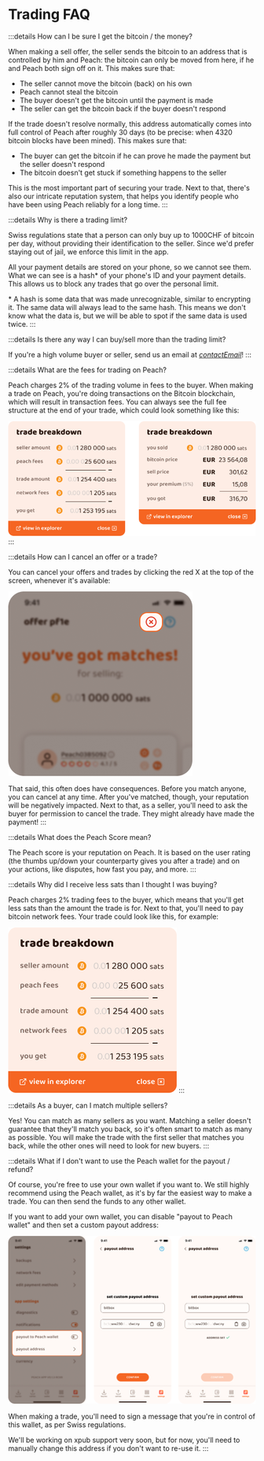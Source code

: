 # Trading FAQ

:::details How can I be sure I get the bitcoin / the money?

When making a sell offer, the seller sends the bitcoin to an address that is controlled by him and Peach: the bitcoin can only be moved from here, if he and Peach both sign off on it. This makes sure that:

- The seller cannot move the bitcoin (back) on his own
- Peach cannot steal the bitcoin
- The buyer doesn't get the bitcoin until the payment is made
- The seller can get the bitcoin back if the buyer doesn't respond

If the trade doesn't resolve normally, this address automatically comes into full control of Peach after roughly 30 days (to be precise: when 4320 bitcoin blocks have been mined). This makes sure that:

- The buyer can get the bitcoin if he can prove he made the payment but the seller doesn't respond
- The bitcoin doesn't get stuck if something happens to the seller

This is the most important part of securing your trade. Next to that, there's also our intricate reputation system, that helps you identify people who have been using Peach reliably for a long time.
:::

:::details Why is there a trading limit?

Swiss regulations state that a person can only buy up to 1000CHF of bitcoin per day, without providing their identification to the seller. Since we'd prefer staying out of jail, we enforce this limit in the app.

All your payment details are stored on your phone, so we cannot see them. What we can see is a hash\* of your phone's ID and your payment details. This allows us to block any trades that go over the personal limit.

\* A hash is some data that was made unrecognizable, similar to encrypting it. The same data will always lead to the same hash. This means we don't know what the data is, but we will be able to spot if the same data is used twice.
:::

:::details Is there any way I can buy/sell more than the trading limit?

If you're a high volume buyer or seller, send us an email at [$contactEmail$](mailto:$contactEmail$)!
:::

:::details What are the fees for trading on Peach?

Peach charges 2% of the trading volume in fees to the buyer. When making a trade on Peach, you're doing transactions on the Bitcoin blockchain, which will result in transaction fees. You can always see the full fee structure at the end of your trade, which could look something like this:

![Trade Breakdowns](/img/faq/trading/TradeBreakdowns.png)
:::

:::details How can I cancel an offer or a trade?

You can cancel your offers and trades by clicking the red X at the top of the screen, whenever it's available:

![Cancel Trade](/img/faq/trading/cancel.png)

That said, this often does have consequences. Before you match anyone, you can cancel at any time. After you've matched, though, your reputation will be negatively impacted. Next to that, as a seller, you'll need to ask the buyer for permission to cancel the trade. They might already have made the payment!
:::

:::details What does the Peach Score mean?

The Peach score is your reputation on Peach. It is based on the user rating (the thumbs up/down your counterparty gives you after a trade) and on your actions, like disputes, how fast you pay, and more.
:::

:::details Why did I receive less sats than I thought I was buying?

Peach charges 2% trading fees to the buyer, which means that you'll get less sats than the amount the trade is for. Next to that, you'll need to pay bitcoin network fees. Your trade could look like this, for example:

![Buy Breakdown](/img/faq/trading/TradeBreakdownBuy.png)
:::

:::details As a buyer, can I match multiple sellers?

Yes! You can match as many sellers as you want. Matching a seller doesn't guarantee that they'll match you back, so it's often smart to match as many as possible. You will make the trade with the first seller that matches you back, while the other ones will need to look for new buyers.
:::

:::details What if I don't want to use the Peach wallet for the payout / refund?

Of course, you're free to use your own wallet if you want to. We still highly recommend using the Peach wallet, as it's by far the easiest way to make a trade. You can then send the funds to any other wallet.

If you want to add your own wallet, you can disable "payout to Peach wallet" and then set a custom payout address:

![Disable Wallet](/img/faq/trading/disablewallet.png)

When making a trade, you'll need to sign a message that you're in control of this wallet, as per Swiss regulations.

We'll be working on xpub support very soon, but for now, you'll need to manually change this address if you don't want to re-use it.
:::
